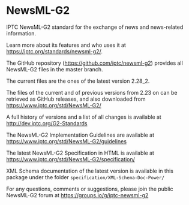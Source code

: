 # NewsML-G2

IPTC NewsML-G2 standard for the exchange of news and news-related information.

Learn more about its features and who uses it at https://iptc.org/standards/newsml-g2/.

The GitHub repository (https://github.com/iptc/newsml-g2) provides all NewsML-G2 files in the master branch.

The current files are the ones of the latest version 2.28_2.

The files of the current and of previous versions from 2.23 on can be retrieved as GitHub releases, and also downloaded from https://www.iptc.org/std/NewsML-G2/

A full history of versions and a list of all changes is available at http://dev.iptc.org/G2-Standards

The NewsML-G2 Implementation Guidelines are available at https://www.iptc.org/std/NewsML-G2/guidelines 

The latest NewsML-G2 Specification in HTML is available at https://www.iptc.org/std/NewsML-G2/specification/

XML Schema documentation of the latest version is available in this package under the folder `specification/XML-Schema-Doc-Power/`

For any questions, comments or suggestions, please join the public NewsML-G2 forum at https://groups.io/g/iptc-newsml-g2
